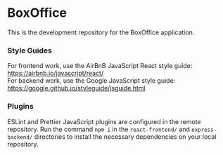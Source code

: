 # BoxOffice
This is the development repository for the BoxOffice application.

### Style Guides
For frontend work, use the AirBnB JavaScript React style guide: https://airbnb.io/javascript/react/ <br />
For backend work, use the Google JavaScript style guide: https://google.github.io/styleguide/jsguide.html

### Plugins
ESLint and Prettier JavaScript plugins are configured in the remote repository. Run the command ```npm i``` in the ```react-frontend/``` and ```express-backend/``` directories to install the necessary dependencies on your local repository.
